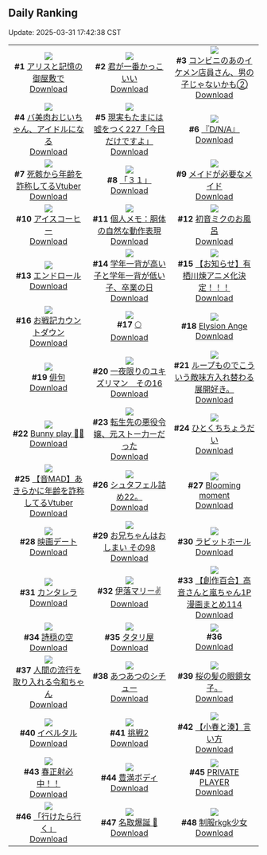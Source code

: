 ## Daily Ranking
Update: 2025-03-31 17:42:38 CST

|      |      |      |
| :----: | :----: | :----: |
| ![](https://i.pixiv.re/c/240x480/img-master/img/2025/03/29/00/00/13/128707970_p0_master1200.jpg)<br>**#1** [アリスと記憶の御屋敷で](https://www.pixiv.net/artworks/128707970)<br>[Download](https://i.pixiv.re/img-original/img/2025/03/29/00/00/13/128707970_p0.png) | ![](https://i.pixiv.re/c/240x480/img-master/img/2025/03/29/13/13/13/128723776_p0_master1200.jpg)<br>**#2** [君が一番かっこいい](https://www.pixiv.net/artworks/128723776)<br>[Download](https://i.pixiv.re/img-original/img/2025/03/29/13/13/13/128723776_p0.png) | ![](https://i.pixiv.re/c/240x480/img-master/img/2025/03/29/20/19/54/128735905_p0_master1200.jpg)<br>**#3** [コンビニのあのイケメン店員さん、男の子じゃないかも②](https://www.pixiv.net/artworks/128735905)<br>[Download](https://i.pixiv.re/img-original/img/2025/03/29/20/19/54/128735905_p0.jpg) |
| ![](https://i.pixiv.re/c/240x480/img-master/img/2025/03/30/00/01/54/128745157_p0_master1200.jpg)<br>**#4** [バ美肉おじいちゃん、アイドルになる](https://www.pixiv.net/artworks/128745157)<br>[Download](https://i.pixiv.re/img-original/img/2025/03/30/00/01/54/128745157_p0.jpg) | ![](https://i.pixiv.re/c/240x480/img-master/img/2025/03/30/18/00/08/128769896_p0_master1200.jpg)<br>**#5** [現実もたまには嘘をつく227「今日だけですよ」](https://www.pixiv.net/artworks/128769896)<br>[Download](https://i.pixiv.re/img-original/img/2025/03/30/18/00/08/128769896_p0.jpg) | ![](https://i.pixiv.re/c/240x480/img-master/img/2025/03/29/18/02/57/128731222_p0_master1200.jpg)<br>**#6** [『D/N/A』](https://www.pixiv.net/artworks/128731222)<br>[Download](https://i.pixiv.re/img-original/img/2025/03/29/18/02/57/128731222_p0.png) |
| ![](https://i.pixiv.re/c/240x480/img-master/img/2025/03/29/21/23/06/128738344_p0_master1200.jpg)<br>**#7** [死骸から年齢を詐称してるVtuber](https://www.pixiv.net/artworks/128738344)<br>[Download](https://i.pixiv.re/img-original/img/2025/03/29/21/23/06/128738344_p0.png) | ![](https://i.pixiv.re/c/240x480/img-master/img/2025/03/29/00/00/14/128707977_p0_master1200.jpg)<br>**#8** [「３１」](https://www.pixiv.net/artworks/128707977)<br>[Download](https://i.pixiv.re/img-original/img/2025/03/29/00/00/14/128707977_p0.jpg) | ![](https://i.pixiv.re/c/240x480/img-master/img/2025/03/29/00/00/12/128707966_p0_master1200.jpg)<br>**#9** [メイドが必要なメイド](https://www.pixiv.net/artworks/128707966)<br>[Download](https://i.pixiv.re/img-original/img/2025/03/29/00/00/12/128707966_p0.jpg) |
| ![](https://i.pixiv.re/c/240x480/img-master/img/2025/03/30/20/30/02/128775474_p0_master1200.jpg)<br>**#10** [アイスコーヒー](https://www.pixiv.net/artworks/128775474)<br>[Download](https://i.pixiv.re/img-original/img/2025/03/30/20/30/02/128775474_p0.png) | ![](https://i.pixiv.re/c/240x480/img-master/img/2025/03/29/06/00/04/128715628_p0_master1200.jpg)<br>**#11** [個人メモ：胴体の自然な動作表現](https://www.pixiv.net/artworks/128715628)<br>[Download](https://i.pixiv.re/img-original/img/2025/03/29/06/00/04/128715628_p0.jpg) | ![](https://i.pixiv.re/c/240x480/img-master/img/2025/03/29/00/00/10/128707949_p0_master1200.jpg)<br>**#12** [初音ミクのお風呂](https://www.pixiv.net/artworks/128707949)<br>[Download](https://i.pixiv.re/img-original/img/2025/03/29/00/00/10/128707949_p0.png) |
| ![](https://i.pixiv.re/c/240x480/img-master/img/2025/03/30/00/00/17/128744820_p0_master1200.jpg)<br>**#13** [エンドロール](https://www.pixiv.net/artworks/128744820)<br>[Download](https://i.pixiv.re/img-original/img/2025/03/30/00/00/17/128744820_p0.png) | ![](https://i.pixiv.re/c/240x480/img-master/img/2025/03/30/20/59/57/128776670_p0_master1200.jpg)<br>**#14** [学年一背が高い子と学年一背が低い子、卒業の日](https://www.pixiv.net/artworks/128776670)<br>[Download](https://i.pixiv.re/img-original/img/2025/03/30/20/59/57/128776670_p0.jpg) | ![](https://i.pixiv.re/c/240x480/img-master/img/2025/03/29/00/00/08/128707927_p0_master1200.jpg)<br>**#15** [【お知らせ】有栖川煉アニメ化決定！！！](https://www.pixiv.net/artworks/128707927)<br>[Download](https://i.pixiv.re/img-original/img/2025/03/29/00/00/08/128707927_p0.jpg) |
| ![](https://i.pixiv.re/c/240x480/img-master/img/2025/03/30/20/20/56/128775144_p0_master1200.jpg)<br>**#16** [お戦記カウントダウン](https://www.pixiv.net/artworks/128775144)<br>[Download](https://i.pixiv.re/img-original/img/2025/03/30/20/20/56/128775144_p0.png) | ![](https://i.pixiv.re/c/240x480/img-master/img/2025/03/29/00/00/11/128707957_p0_master1200.jpg)<br>**#17** [🌕](https://www.pixiv.net/artworks/128707957)<br>[Download](https://i.pixiv.re/img-original/img/2025/03/29/00/00/11/128707957_p0.png) | ![](https://i.pixiv.re/c/240x480/img-master/img/2025/03/29/21/00/09/128737413_p0_master1200.jpg)<br>**#18** [Elysion Ange](https://www.pixiv.net/artworks/128737413)<br>[Download](https://i.pixiv.re/img-original/img/2025/03/29/21/00/09/128737413_p0.jpg) |
| ![](https://i.pixiv.re/c/240x480/img-master/img/2025/03/30/15/23/06/128765348_p0_master1200.jpg)<br>**#19** [俳句](https://www.pixiv.net/artworks/128765348)<br>[Download](https://i.pixiv.re/img-original/img/2025/03/30/15/23/06/128765348_p0.jpg) | ![](https://i.pixiv.re/c/240x480/img-master/img/2025/03/29/06/40/00/128716178_p0_master1200.jpg)<br>**#20** [一夜限りのユキズリマン　その16](https://www.pixiv.net/artworks/128716178)<br>[Download](https://i.pixiv.re/img-original/img/2025/03/29/06/40/00/128716178_p0.png) | ![](https://i.pixiv.re/c/240x480/img-master/img/2025/03/30/13/48/09/128762706_p0_master1200.jpg)<br>**#21** [ループものでこういう敵味方入れ替わる展開好き。](https://www.pixiv.net/artworks/128762706)<br>[Download](https://i.pixiv.re/img-original/img/2025/03/30/13/48/09/128762706_p0.jpg) |
| ![](https://i.pixiv.re/c/240x480/img-master/img/2025/03/29/20/17/28/128735829_p0_master1200.jpg)<br>**#22** [Bunny play 🐰🐰](https://www.pixiv.net/artworks/128735829)<br>[Download](https://i.pixiv.re/img-original/img/2025/03/29/20/17/28/128735829_p0.jpg) | ![](https://i.pixiv.re/c/240x480/img-master/img/2025/03/29/00/07/27/128708580_p0_master1200.jpg)<br>**#23** [転生先の悪役令嬢、元ストー力ーだった](https://www.pixiv.net/artworks/128708580)<br>[Download](https://i.pixiv.re/img-original/img/2025/03/29/00/07/27/128708580_p0.png) | ![](https://i.pixiv.re/c/240x480/img-master/img/2025/03/29/12/35/24/128722876_p0_master1200.jpg)<br>**#24** [ひとくちちょうだい](https://www.pixiv.net/artworks/128722876)<br>[Download](https://i.pixiv.re/img-original/img/2025/03/29/12/35/24/128722876_p0.png) |
| ![](https://i.pixiv.re/c/240x480/img-master/img/2025/03/30/21/18/44/128777597_p0_master1200.jpg)<br>**#25** [【音MAD】あきらかに年齢を詐称してるVtuber](https://www.pixiv.net/artworks/128777597)<br>[Download](https://i.pixiv.re/img-original/img/2025/03/30/21/18/44/128777597_p0.png) | ![](https://i.pixiv.re/c/240x480/img-master/img/2025/03/30/13/41/19/128762552_p0_master1200.jpg)<br>**#26** [シュタフェル詰め22。](https://www.pixiv.net/artworks/128762552)<br>[Download](https://i.pixiv.re/img-original/img/2025/03/30/13/41/19/128762552_p0.png) | ![](https://i.pixiv.re/c/240x480/img-master/img/2025/03/30/18/09/59/128747718_p0_master1200.jpg)<br>**#27** [Blooming moment](https://www.pixiv.net/artworks/128747718)<br>[Download](https://i.pixiv.re/img-original/img/2025/03/30/18/09/59/128747718_p0.png) |
| ![](https://i.pixiv.re/c/240x480/img-master/img/2025/03/30/00/02/39/128745221_p0_master1200.jpg)<br>**#28** [映画デート](https://www.pixiv.net/artworks/128745221)<br>[Download](https://i.pixiv.re/img-original/img/2025/03/30/00/02/39/128745221_p0.jpg) | ![](https://i.pixiv.re/c/240x480/img-master/img/2025/03/29/12/54/47/128723309_p0_master1200.jpg)<br>**#29** [お兄ちゃんはおしまい その98](https://www.pixiv.net/artworks/128723309)<br>[Download](https://i.pixiv.re/img-original/img/2025/03/29/12/54/47/128723309_p0.png) | ![](https://i.pixiv.re/c/240x480/img-master/img/2025/03/29/00/29/34/128709398_p0_master1200.jpg)<br>**#30** [ラビットホール](https://www.pixiv.net/artworks/128709398)<br>[Download](https://i.pixiv.re/img-original/img/2025/03/29/00/29/34/128709398_p0.jpg) |
| ![](https://i.pixiv.re/c/240x480/img-master/img/2025/03/29/16/17/34/128728098_p0_master1200.jpg)<br>**#31** [カンタレラ](https://www.pixiv.net/artworks/128728098)<br>[Download](https://i.pixiv.re/img-original/img/2025/03/29/16/17/34/128728098_p0.png) | ![](https://i.pixiv.re/c/240x480/img-master/img/2025/03/29/00/01/20/128708230_p0_master1200.jpg)<br>**#32** [伊落マリー✌️](https://www.pixiv.net/artworks/128708230)<br>[Download](https://i.pixiv.re/img-original/img/2025/03/29/00/01/20/128708230_p0.jpg) | ![](https://i.pixiv.re/c/240x480/img-master/img/2025/03/29/00/00/36/128708117_p0_master1200.jpg)<br>**#33** [【創作百合】高音さんと嵐ちゃん1P漫画まとめ114](https://www.pixiv.net/artworks/128708117)<br>[Download](https://i.pixiv.re/img-original/img/2025/03/29/00/00/36/128708117_p0.jpg) |
| ![](https://i.pixiv.re/c/240x480/img-master/img/2025/03/29/00/00/15/128707985_p0_master1200.jpg)<br>**#34** [詩穏の空](https://www.pixiv.net/artworks/128707985)<br>[Download](https://i.pixiv.re/img-original/img/2025/03/29/00/00/15/128707985_p0.jpg) | ![](https://i.pixiv.re/c/240x480/img-master/img/2025/03/29/18/00/15/128730972_p0_master1200.jpg)<br>**#35** [タタリ屋](https://www.pixiv.net/artworks/128730972)<br>[Download](https://i.pixiv.re/img-original/img/2025/03/29/18/00/15/128730972_p0.jpg) | ![](https://s.pximg.net/common/images/limit_unviewable_s.png)<br>**#36** [](https://www.pixiv.net/artworks/128777115)<br>[Download](https://s.pximg.net/common/images/limit_unviewable_s.png) |
| ![](https://i.pixiv.re/c/240x480/img-master/img/2025/03/30/15/52/41/128766168_p0_master1200.jpg)<br>**#37** [人間の流行を取り入れる令和ちゃん](https://www.pixiv.net/artworks/128766168)<br>[Download](https://i.pixiv.re/img-original/img/2025/03/30/15/52/41/128766168_p0.jpg) | ![](https://i.pixiv.re/c/240x480/img-master/img/2025/03/29/20/14/56/128725539_p0_master1200.jpg)<br>**#38** [あつあつのシチュー](https://www.pixiv.net/artworks/128725539)<br>[Download](https://i.pixiv.re/img-original/img/2025/03/29/20/14/56/128725539_p0.jpg) | ![](https://i.pixiv.re/c/240x480/img-master/img/2025/03/30/12/12/23/128760208_p0_master1200.jpg)<br>**#39** [桜の髪の眼鏡女子。](https://www.pixiv.net/artworks/128760208)<br>[Download](https://i.pixiv.re/img-original/img/2025/03/30/12/12/23/128760208_p0.jpg) |
| ![](https://i.pixiv.re/c/240x480/img-master/img/2025/03/29/18/53/35/128732740_p0_master1200.jpg)<br>**#40** [イベルタル](https://www.pixiv.net/artworks/128732740)<br>[Download](https://i.pixiv.re/img-original/img/2025/03/29/18/53/35/128732740_p0.jpg) | ![](https://i.pixiv.re/c/240x480/img-master/img/2025/03/29/22/55/35/128742139_p0_master1200.jpg)<br>**#41** [挑戦2](https://www.pixiv.net/artworks/128742139)<br>[Download](https://i.pixiv.re/img-original/img/2025/03/29/22/55/35/128742139_p0.png) | ![](https://i.pixiv.re/c/240x480/img-master/img/2025/03/30/21/09/46/128777224_p0_master1200.jpg)<br>**#42** [【小春と湊】言い方](https://www.pixiv.net/artworks/128777224)<br>[Download](https://i.pixiv.re/img-original/img/2025/03/30/21/09/46/128777224_p0.png) |
| ![](https://i.pixiv.re/c/240x480/img-master/img/2025/03/29/19/55/07/128734905_p0_master1200.jpg)<br>**#43** [春正射必中！！](https://www.pixiv.net/artworks/128734905)<br>[Download](https://i.pixiv.re/img-original/img/2025/03/29/19/55/07/128734905_p0.jpg) | ![](https://i.pixiv.re/c/240x480/img-master/img/2025/03/29/19/11/49/128733494_p0_master1200.jpg)<br>**#44** [豊満ボディ](https://www.pixiv.net/artworks/128733494)<br>[Download](https://i.pixiv.re/img-original/img/2025/03/29/19/11/49/128733494_p0.jpg) | ![](https://i.pixiv.re/c/240x480/img-master/img/2025/03/29/15/28/43/128726914_p0_master1200.jpg)<br>**#45** [PRIVATE PLAYER](https://www.pixiv.net/artworks/128726914)<br>[Download](https://i.pixiv.re/img-original/img/2025/03/29/15/28/43/128726914_p0.jpg) |
| ![](https://i.pixiv.re/c/240x480/img-master/img/2025/03/30/00/00/13/128744787_p0_master1200.jpg)<br>**#46** [「行けたら行く」](https://www.pixiv.net/artworks/128744787)<br>[Download](https://i.pixiv.re/img-original/img/2025/03/30/00/00/13/128744787_p0.jpg) | ![](https://i.pixiv.re/c/240x480/img-master/img/2025/03/30/02/49/47/128750271_p0_master1200.jpg)<br>**#47** [名取爆誕 🍆](https://www.pixiv.net/artworks/128750271)<br>[Download](https://i.pixiv.re/img-original/img/2025/03/30/02/49/47/128750271_p0.png) | ![](https://i.pixiv.re/c/240x480/img-master/img/2025/03/30/00/11/41/128745688_p0_master1200.jpg)<br>**#48** [制服rkgk少女](https://www.pixiv.net/artworks/128745688)<br>[Download](https://i.pixiv.re/img-original/img/2025/03/30/00/11/41/128745688_p0.png) |
